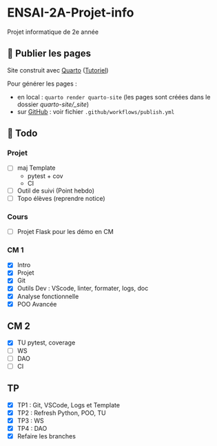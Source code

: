 # ENSAI-2A-Projet-info

Projet informatique de 2e année

## :rocket: Publier les pages

Site construit avec [Quarto](https://quarto.org/) ([Tutoriel](https://ludo2ne.github.io/Quarto-tuto/))

Pour générer les pages :

- en local : `quarto render quarto-site` (les pages sont créées dans le dossier *quarto-site/_site*)
- sur [GitHub](https://ludo2ne.github.io/ENSAI-2A-Projet-info) : voir fichier `.github/workflows/publish.yml`

## :construction: Todo

### Projet

- [ ] maj Template
  - pytest + cov
  - CI
- [ ] Outil de suivi (Point hebdo)
- [ ] Topo élèves (reprendre notice)

### Cours

- [ ] Projet Flask pour les démo en CM

### CM 1

- [x] Intro
- [x] Projet
- [x] Git
- [x] Outils Dev : VScode, linter, formater, logs, doc
- [x] Analyse fonctionnelle
- [x] POO Avancée

## CM 2

- [x] TU pytest, coverage
- [ ] WS
- [ ] DAO
- [ ] CI

## TP

- [x] TP1 : Git, VSCode, Logs et Template
- [x] TP2 : Refresh Python, POO, TU
- [x] TP3 : WS
- [x] TP4 : DAO
- [x] Refaire les branches
